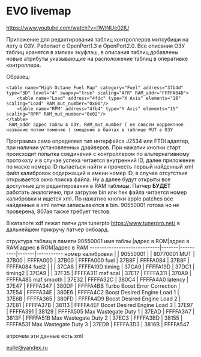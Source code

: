 # EVO livemap 

https://www.youtube.com/watch?v=l1WlNUe02IU

Приложение для редактирования таблиц контроллеров митсубиши на лету в ОЗУ. Работает с OpenPort1.3 и OpenPort2.0.
Все описания ОЗУ таблиц хранятся в хмлках экуфлэш, в описания таблиц добавлены новые атрибуты
указывающие на расположение таблиц в оперативке контроллера.

Образец:

    <table name="High Octane Fuel Map" category="Fuel" address="37b4d" type="3D" level="4" swapxy="true" scaling="AFR" RAM_addr="FFFFA04D"> 
        <table name="Load" address="4fdc" type="X Axis" elements="18" scaling="Load" RAM_mut_number="0x00"/>
        <table name="RPM" address="4fb4" type="Y Axis" elements="15" scaling="RPM" RAM_mut_number="0x02"/>
    </table>
	 RAM_addr адрес таблы в ОЗУ, RAM_mut_number ( не совсем корректное название потом поменяю ) смещение в байтах в таблице MUT в ОЗУ
  Программа сама определяет тип интерфейса J2534 или FTDI адаптер, при наличии установленных драйверов. При нажатии кнопки старт происходит попытка соединения с контроллером по альтернативному протоколу и в случае успеха читается внутренний ID, далее приложение по маске номера ID пытаеться найти и прочесть первый найденный xml файл калибровок содержащий в имени номер ID, в случае отсутствия открывается окно поиска файла. Ну а далее будут открыты все доступные для редактирования в RAM таблицы.
  Патчер <b>БУДЕТ</b> работать аналогично, при загрузке bin или hex файла читается номер калибровки и ищется xml. По нажатию кнопки apple patches все найденные в xml патчи записываются в bin.
90550001 готова но не проверена, 807ая также требует тестов.

В каталоге xdf лежат патчи для tunerpto https://www.tunerpro.net/ в дальнейшем прикручу патчер онбоард.

структура таблиц в памяти
90550001
имя таблы                |адрес в ROM|адрес в RAM|адрес в ROM|адрес в RAM
-----------------------------|-------|----------|-------|-----------
номер калибровки             |       | 90550001 |       | 80770001
MUT                          | 37B00 | FFFFA000 | 37B00 | FFFFA000
fuel                         | 37B8F | FFFFA084 | 37B8F | FFFFA084 
fuel2                        |       |          | 37CA8 | FFFFA19D
timing                       | 37CA9 | FFFFA19D | 37DC1 |
timing2                      | 37CA9 |          | 37F35 | FFFFA311
maf scal                     | 37E17 | FFFFA311 | 370A9 | FFFFA485
maf smooth                   | 37E32 | FFFFA32C | 380C4 | FFFFA4A0
latency                      | 37E47 | FFFFA347 | 380DF | FFFFA4BB
Turbo Boost Error Correction | 37E54 | FFFFA34E | 380E6 | FFFFA4C2
Boost Desired Engine Load 1  | 37E6B | FFFFA365 | 380FD | FFFFA4D9
Boost Desired Engine Load 2  | 37E81 | FFFFA37B | 38113 | FFFFA4EF
Boost Desired Engine Load 3  | 37E97 | FFFFA391 | 38129 | FFFFA505
Max Wastegate Duty 1         | 37EAD | FFFFA3A7 | 3813F | FFFFA51B
Max Wastegate Duty 2         | 37EC3 | FFFFA3BD | 38155 | FFFFA531
Max Wastegate Duty 3         | 37ED9 | FFFFA3D3 | 3816B | FFFFA547

впрочем эти данные есть xml


eulle@yandex.ru
